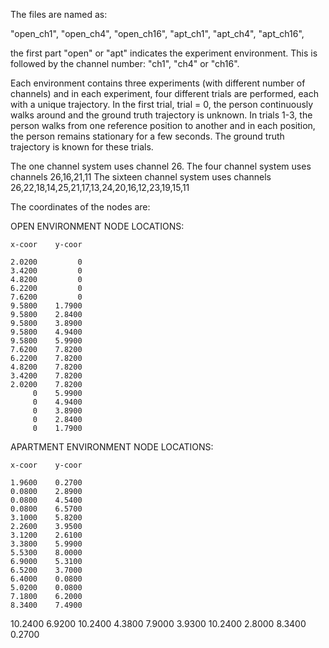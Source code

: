 The files are named as:

"open_ch1", "open_ch4", "open_ch16", "apt_ch1", "apt_ch4", "apt_ch16", 

the first part "open" or "apt" indicates the experiment environment. 
This is followed by the channel number: "ch1", "ch4" or "ch16". 

Each environment contains three experiments (with different number of channels) and in each experiment, four different trials are performed, each with a unique trajectory.
In the first trial, trial = 0, the person continuously walks around and the ground truth trajectory is unknown.
In trials 1-3, the person walks from one reference position to another and in each position, the person remains stationary for a few seconds. The ground truth trajectory is known for these trials.

The one channel system uses channel 26.
The four channel system uses channels 26,16,21,11
The sixteen channel system uses channels 26,22,18,14,25,21,17,13,24,20,16,12,23,19,15,11

The coordinates of the nodes are:

OPEN ENVIRONMENT NODE LOCATIONS:

    x-coor    y-coor
  
    2.0200         0
    3.4200         0
    4.8200         0
    6.2200         0
    7.6200         0
    9.5800    1.7900
    9.5800    2.8400
    9.5800    3.8900
    9.5800    4.9400
    9.5800    5.9900
    7.6200    7.8200
    6.2200    7.8200
    4.8200    7.8200
    3.4200    7.8200
    2.0200    7.8200
         0    5.9900
         0    4.9400
         0    3.8900
         0    2.8400
         0    1.7900


APARTMENT ENVIRONMENT NODE LOCATIONS:

    x-coor    y-coor

    1.9600    0.2700
    0.0800    2.8900
    0.0800    4.5400
    0.0800    6.5700
    3.1000    5.8200
    2.2600    3.9500
    3.1200    2.6100
    3.3800    5.9900
    5.5300    8.0000
    6.9000    5.3100
    6.5200    3.7000
    6.4000    0.0800
    5.0200    0.0800
    7.1800    6.2000
    8.3400    7.4900
   10.2400    6.9200
   10.2400    4.3800
    7.9000    3.9300
   10.2400    2.8000
    8.3400    0.2700

